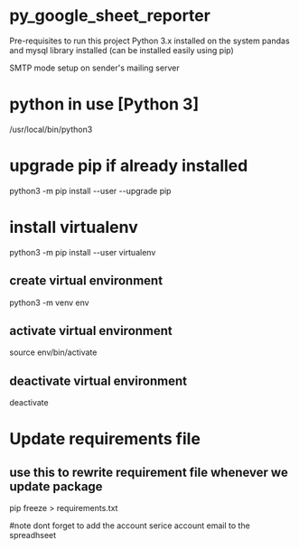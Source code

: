 # py_google_sheet_reporter

Pre-requisites to run this project
Python 3.x installed on the system
pandas and mysql library installed (can be installed easily using pip)

SMTP mode setup on sender's mailing server

# python in use [Python 3]
/usr/local/bin/python3

# upgrade pip if already installed
python3 -m pip install --user --upgrade pip

# install virtualenv
python3 -m pip install --user virtualenv

## create virtual environment
python3 -m venv env

## activate virtual environment
source env/bin/activate

## deactivate virtual environment
deactivate

# Update requirements file
## use this to rewrite requirement file whenever we update package
pip freeze > requirements.txt

#note
dont forget to add the account serice account email to the spreadhseet
